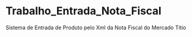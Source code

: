 # Trabalho_Entrada_Nota_Fiscal
Sistema de Entrada de Produto pelo Xml da Nota Fiscal do Mercado Titio
